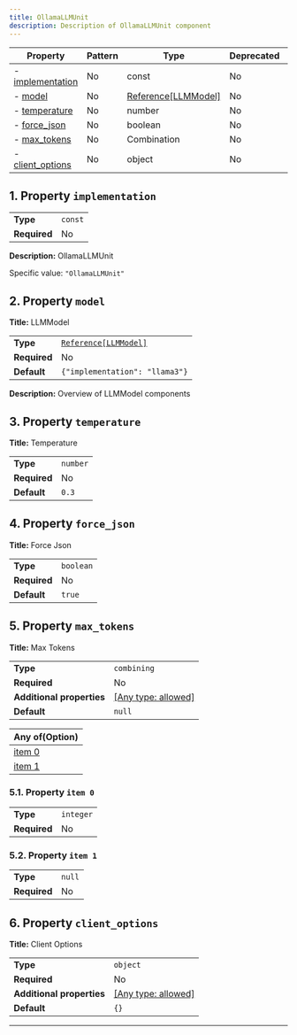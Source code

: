 ```yaml
---
title: OllamaLLMUnit
description: Description of OllamaLLMUnit component
---
```


| Property                             | Pattern | Type                                                      | Deprecated | Definition | Title/Description |
| ------------------------------------ | ------- | --------------------------------------------------------- | ---------- | ---------- | ----------------- |
| - [implementation](#implementation ) | No      | const                                                     | No         | -          | OllamaLLMUnit     |
| - [model](#model )                   | No      | [Reference[LLMModel]](/docs/components/llmmodel/overview) | No         | -          | LLMModel          |
| - [temperature](#temperature )       | No      | number                                                    | No         | -          | Temperature       |
| - [force_json](#force_json )         | No      | boolean                                                   | No         | -          | Force Json        |
| - [max_tokens](#max_tokens )         | No      | Combination                                               | No         | -          | Max Tokens        |
| - [client_options](#client_options ) | No      | object                                                    | No         | -          | Client Options    |

## <a name="implementation"></a>1. Property `implementation`

|              |         |
| ------------ | ------- |
| **Type**     | `const` |
| **Required** | No      |

**Description:** OllamaLLMUnit

Specific value: `"OllamaLLMUnit"`

## <a name="model"></a>2. Property `model`

**Title:** LLMModel

|              |                                                             |
| ------------ | ----------------------------------------------------------- |
| **Type**     | [`Reference[LLMModel]`](/docs/components/llmmodel/overview) |
| **Required** | No                                                          |
| **Default**  | `{"implementation": "llama3"}`                              |

**Description:** Overview of LLMModel components

## <a name="temperature"></a>3. Property `temperature`

**Title:** Temperature

|              |          |
| ------------ | -------- |
| **Type**     | `number` |
| **Required** | No       |
| **Default**  | `0.3`    |

## <a name="force_json"></a>4. Property `force_json`

**Title:** Force Json

|              |           |
| ------------ | --------- |
| **Type**     | `boolean` |
| **Required** | No        |
| **Default**  | `true`    |

## <a name="max_tokens"></a>5. Property `max_tokens`

**Title:** Max Tokens

|                           |                                                                           |
| ------------------------- | ------------------------------------------------------------------------- |
| **Type**                  | `combining`                                                               |
| **Required**              | No                                                                        |
| **Additional properties** | [[Any type: allowed]](# "Additional Properties of any type are allowed.") |
| **Default**               | `null`                                                                    |

| Any of(Option)                 |
| ------------------------------ |
| [item 0](#max_tokens_anyOf_i0) |
| [item 1](#max_tokens_anyOf_i1) |

### <a name="max_tokens_anyOf_i0"></a>5.1. Property `item 0`

|              |           |
| ------------ | --------- |
| **Type**     | `integer` |
| **Required** | No        |

### <a name="max_tokens_anyOf_i1"></a>5.2. Property `item 1`

|              |        |
| ------------ | ------ |
| **Type**     | `null` |
| **Required** | No     |

## <a name="client_options"></a>6. Property `client_options`

**Title:** Client Options

|                           |                                                                           |
| ------------------------- | ------------------------------------------------------------------------- |
| **Type**                  | `object`                                                                  |
| **Required**              | No                                                                        |
| **Additional properties** | [[Any type: allowed]](# "Additional Properties of any type are allowed.") |
| **Default**               | `{}`                                                                      |

----------------------------------------------------------------------------------------------------------------------------

